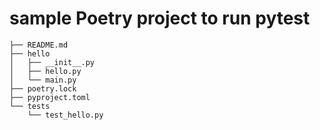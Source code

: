 # sample Poetry project to run pytest


```
├── README.md
├── hello
│   ├── __init__.py
│   ├── hello.py
│   └── main.py
├── poetry.lock
├── pyproject.toml
└── tests
    └── test_hello.py
```
